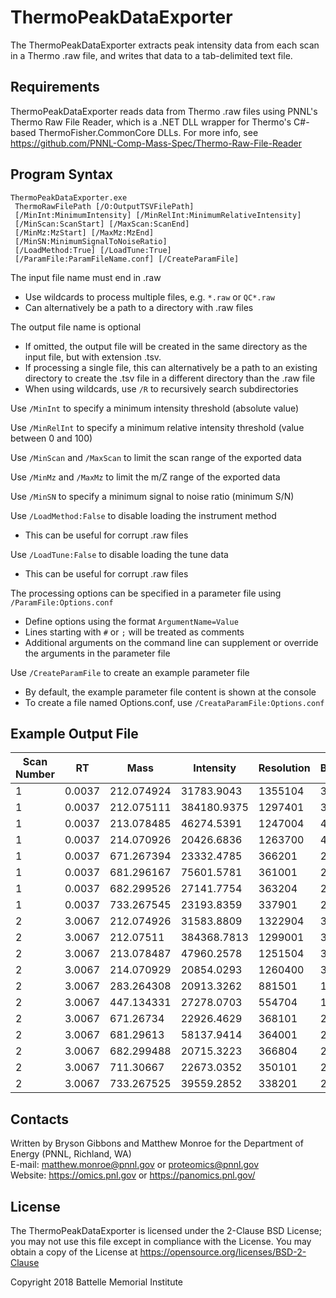 # ThermoPeakDataExporter

The ThermoPeakDataExporter extracts peak intensity data
from each scan in a Thermo .raw file, and writes that data
to a tab-delimited text file.

## Requirements

ThermoPeakDataExporter reads data from Thermo .raw files using PNNL's
Thermo Raw File Reader, which is a .NET DLL wrapper for Thermo's 
C#-based ThermoFisher.CommonCore DLLs.  For more info, see 
https://github.com/PNNL-Comp-Mass-Spec/Thermo-Raw-File-Reader

## Program Syntax

```
ThermoPeakDataExporter.exe
 ThermoRawFilePath [/O:OutputTSVFilePath]
 [/MinInt:MinimumIntensity] [/MinRelInt:MinimumRelativeIntensity]
 [/MinScan:ScanStart] [/MaxScan:ScanEnd]
 [/MinMz:MzStart] [/MaxMz:MzEnd]
 [/MinSN:MinimumSignalToNoiseRatio]
 [/LoadMethod:True] [/LoadTune:True]
 [/ParamFile:ParamFileName.conf] [/CreateParamFile]
```

The input file name must end in .raw
* Use wildcards to process multiple files, e.g. `*.raw` or `QC*.raw`
* Can alternatively be a path to a directory with .raw files

The output file name is optional
* If omitted, the output file will be created in the same directory as the input file, but with extension .tsv.
* If processing a single file, this can alternatively be a path to an existing directory to create the .tsv file in a different directory than the .raw file
* When using wildcards, use `/R` to recursively search subdirectories

Use `/MinInt` to specify a minimum intensity threshold (absolute value)

Use `/MinRelInt` to specify a minimum relative intensity threshold (value between 0 and 100)

Use `/MinScan` and `/MaxScan` to limit the scan range of the exported data

Use `/MinMz` and `/MaxMz` to limit the m/Z range of the exported data

Use `/MinSN` to specify a minimum signal to noise ratio (minimum S/N)

Use `/LoadMethod:False` to disable loading the instrument method
* This can be useful for corrupt .raw files

Use `/LoadTune:False` to disable loading the tune data
* This can be useful for corrupt .raw files

The processing options can be specified in a parameter file using `/ParamFile:Options.conf`
* Define options using the format `ArgumentName=Value`
* Lines starting with `#` or `;` will be treated as comments
* Additional arguments on the command line can supplement or override the arguments in the parameter file

Use `/CreateParamFile` to create an example parameter file
* By default, the example parameter file content is shown at the console
* To create a file named Options.conf, use `/CreataParamFile:Options.conf`

## Example Output File

| Scan Number | RT | Mass | Intensity | Resolution | Baseline | Noise | Charge | SignalToNoise | RelativeIntensity |
|-------------|----|------|-----------|------------|----------|-------|--------|---------------|-------------------|
| 1 | 0.0037 | 212.074924 | 31783.9043 | 1355104 | 3.9968 | 43.2763 | 0 | 734.4418 | 8.2732 |
| 1 | 0.0037 | 212.075111 | 384180.9375 | 1297401 | 3.9968 | 43.2763 | 0 | 8877.3904 | 100 |
| 1 | 0.0037 | 213.078485 | 46274.5391 | 1247004 | 4.1086 | 43.627 | 0 | 1060.6848 | 12.045 |
| 1 | 0.0037 | 214.070926 | 20426.6836 | 1263700 | 4.2191 | 43.9739 | 0 | 464.5181 | 5.3169 |
| 1 | 0.0037 | 671.267394 | 23332.4785 | 366201 | 26.7497 | 82.0103 | 0 | 284.5067 | 6.0733 |
| 1 | 0.0037 | 681.296167 | 75601.5781 | 361001 | 26.9184 | 82.3053 | 0 | 918.5511 | 19.6786 |
| 1 | 0.0037 | 682.299526 | 27141.7754 | 363204 | 26.9352 | 82.3348 | 0 | 329.6515 | 7.0648 |
| 1 | 0.0037 | 733.267545 | 23193.8359 | 337901 | 27.7925 | 83.8339 | 0 | 276.6643 | 6.0372 |
| 2 | 3.0067 | 212.074926 | 31583.8809 | 1322904 | 3.0378 | 41.144  | 0 | 767.6425 | 8.2171 |
| 2 | 3.0067 | 212.07511  | 384368.7813 | 1299001 | 3.0379 | 41.1441 | 0 | 9342.024 | 100 |
| 2 | 3.0067 | 213.078487 | 47960.2578 | 1251504 | 3.1944 | 41.4723 | 0 | 1156.442 | 12.4777 |
| 2 | 3.0067 | 214.070929 | 20854.0293 | 1260400 | 3.3492 | 41.7969 | 0 | 498.9375 | 5.4255 |
| 2 | 3.0067 | 283.264308 | 20913.3262 | 881501 | 11.066  | 55.8397 | 0 | 374.5242 | 5.441 |
| 2 | 3.0067 | 447.134331 | 27278.0703 | 554704 | 18.6603 | 67.9551 | 0 | 401.413  | 7.0968 |
| 2 | 3.0067 | 671.26734  | 22926.4629 | 368101 | 24.8662 | 76.7817 | 0 | 298.5928 | 5.9647 |
| 2 | 3.0067 | 681.29613  | 58137.9414 | 364001 | 25.0193 | 77.0032 | 0 | 755.0072 | 15.1256 |
| 2 | 3.0067 | 682.299488 | 20715.3223 | 366804 | 25.0346 | 77.0253 | 0 | 268.9417 | 5.3894 |
| 2 | 3.0067 | 711.30667  | 22673.0352 | 350101 | 25.4775 | 77.6659 | 0 | 291.9305 | 5.8988 |
| 2 | 3.0067 | 733.267525 | 39559.2852 | 338201 | 25.8128 | 78.1508 | 0 | 506.1915 | 10.292 |

## Contacts

Written by Bryson Gibbons and Matthew Monroe for the Department of Energy (PNNL, Richland, WA) \
E-mail: matthew.monroe@pnnl.gov or proteomics@pnnl.gov \
Website: https://omics.pnl.gov or https://panomics.pnl.gov/

## License

The ThermoPeakDataExporter is licensed under the 2-Clause BSD License;
you may not use this file except in compliance with the License.  You may obtain
a copy of the License at https://opensource.org/licenses/BSD-2-Clause

Copyright 2018 Battelle Memorial Institute
